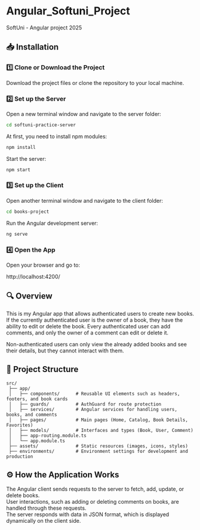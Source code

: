 # Angular_Softuni_Project
SoftUni - Angular project 2025

## 📥 Installation

### 1️⃣ Clone or Download the Project
Download the project files or clone the repository to your local machine.

### 2️⃣ Set up the Server

Open a new terminal window and navigate to the server folder:

```bash
cd softuni-practice-server
```

At first, you need to install npm modules:

```bash
npm install
```

Start the server:
```bash
npm start
```

### 3️⃣ Set up the Client

Open another terminal window and navigate to the client folder:

```bash
cd books-project
```

Run the Angular development server:
```bash
ng serve
```

### 4️⃣ Open the App

Open your browser and go to:

http://localhost:4200/

## 🔍 Overview

This is my Angular app that allows authenticated users to create new books. If the currently authenticated user is the owner of a book, they have the ability to edit or delete the book. Every authenticated user can add comments, and only the owner of a comment can edit or delete it.

Non-authenticated users can only view the already added books and see their details, but they cannot interact with them.

## 📂 Project Structure

```plaintext
src/
 ├── app/
 │   ├── components/      # Reusable UI elements such as headers, footers, and book cards
 │   ├── guards/          # AuthGuard for route protection
 │   ├── services/        # Angular services for handling users, books, and comments
 │   ├── pages/           # Main pages (Home, Catalog, Book Details, Favorites)
 │   ├── models/          # Interfaces and types (Book, User, Comment)
 │   ├── app-routing.module.ts
 │   └── app.module.ts
 ├── assets/              # Static resources (images, icons, styles)
 ├── environments/        # Environment settings for development and production
```

## ⚙️ How the Application Works

The Angular client sends requests to the server to fetch, add, update, or delete books.  
User interactions, such as adding or deleting comments on books, are handled through these requests.  
The server responds with data in JSON format, which is displayed dynamically on the client side.
